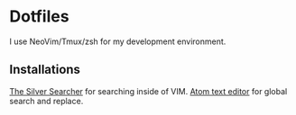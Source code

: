# Dotfiles

I use NeoVim/Tmux/zsh for my development environment.

## Installations

[The Silver Searcher](https://github.com/ggreer/the_silver_searcher) for searching inside of VIM.
[Atom text editor](https://atom.io/) for global search and replace.
